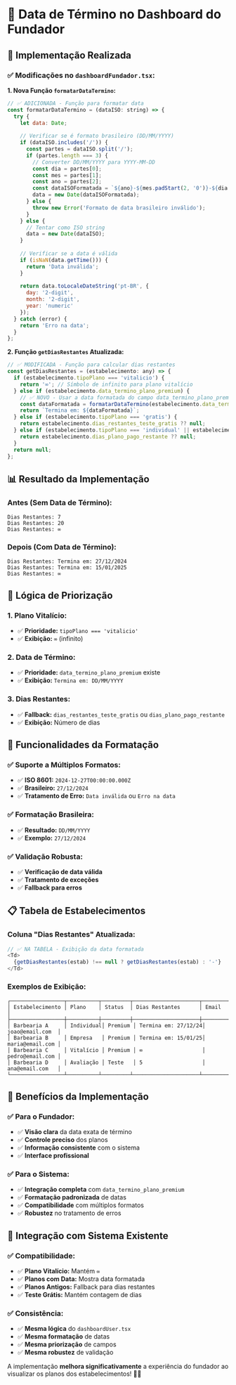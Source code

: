 # 📅 Data de Término no Dashboard do Fundador

## 🎯 Implementação Realizada

### **✅ Modificações no `dashboardFundador.tsx`:**

**1. Nova Função `formatarDataTermino`:**
```javascript
// ✅ ADICIONADA - Função para formatar data
const formatarDataTermino = (dataISO: string) => {
  try {
    let data: Date;
    
    // Verificar se é formato brasileiro (DD/MM/YYYY)
    if (dataISO.includes('/')) {
      const partes = dataISO.split('/');
      if (partes.length === 3) {
        // Converter DD/MM/YYYY para YYYY-MM-DD
        const dia = partes[0];
        const mes = partes[1];
        const ano = partes[2];
        const dataISOFormatada = `${ano}-${mes.padStart(2, '0')}-${dia.padStart(2, '0')}T00:00:00.000Z`;
        data = new Date(dataISOFormatada);
      } else {
        throw new Error('Formato de data brasileiro inválido');
      }
    } else {
      // Tentar como ISO string
      data = new Date(dataISO);
    }
    
    // Verificar se a data é válida
    if (isNaN(data.getTime())) {
      return 'Data inválida';
    }
    
    return data.toLocaleDateString('pt-BR', {
      day: '2-digit',
      month: '2-digit',
      year: 'numeric'
    });
  } catch (error) {
    return 'Erro na data';
  }
};
```

**2. Função `getDiasRestantes` Atualizada:**
```javascript
// ✅ MODIFICADA - Função para calcular dias restantes
const getDiasRestantes = (estabelecimento: any) => {
  if (estabelecimento.tipoPlano === 'vitalicio') {
    return '∞'; // Símbolo de infinito para plano vitalício
  } else if (estabelecimento.data_termino_plano_premium) {
    // ✅ NOVO - Usar a data formatada do campo data_termino_plano_premium
    const dataFormatada = formatarDataTermino(estabelecimento.data_termino_plano_premium);
    return `Termina em: ${dataFormatada}`;
  } else if (estabelecimento.tipoPlano === 'gratis') {
    return estabelecimento.dias_restantes_teste_gratis ?? null;
  } else if (estabelecimento.tipoPlano === 'individual' || estabelecimento.tipoPlano === 'empresa') {
    return estabelecimento.dias_plano_pago_restante ?? null;
  }
  return null;
};
```

## 📊 Resultado da Implementação

### **Antes (Sem Data de Término):**
```
Dias Restantes: 7
Dias Restantes: 20
Dias Restantes: ∞
```

### **Depois (Com Data de Término):**
```
Dias Restantes: Termina em: 27/12/2024
Dias Restantes: Termina em: 15/01/2025
Dias Restantes: ∞
```

## 🎯 Lógica de Priorização

### **1. Plano Vitalício:**
- ✅ **Prioridade:** `tipoPlano === 'vitalicio'`
- ✅ **Exibição:** `∞` (infinito)

### **2. Data de Término:**
- ✅ **Prioridade:** `data_termino_plano_premium` existe
- ✅ **Exibição:** `Termina em: DD/MM/YYYY`

### **3. Dias Restantes:**
- ✅ **Fallback:** `dias_restantes_teste_gratis` ou `dias_plano_pago_restante`
- ✅ **Exibição:** Número de dias

## 🔧 Funcionalidades da Formatação

### **✅ Suporte a Múltiplos Formatos:**
- ✅ **ISO 8601:** `2024-12-27T00:00:00.000Z`
- ✅ **Brasileiro:** `27/12/2024`
- ✅ **Tratamento de Erro:** `Data inválida` ou `Erro na data`

### **✅ Formatação Brasileira:**
- ✅ **Resultado:** `DD/MM/YYYY`
- ✅ **Exemplo:** `27/12/2024`

### **✅ Validação Robusta:**
- ✅ **Verificação de data válida**
- ✅ **Tratamento de exceções**
- ✅ **Fallback para erros**

## 📋 Tabela de Estabelecimentos

### **Coluna "Dias Restantes" Atualizada:**
```javascript
// ✅ NA TABELA - Exibição da data formatada
<Td>
  {getDiasRestantes(estab) !== null ? getDiasRestantes(estab) : '-'}
</Td>
```

### **Exemplos de Exibição:**
```
┌─────────────────┬──────────┬─────────┬─────────────────────┬─────────────────┐
│ Estabelecimento │ Plano    │ Status  │ Dias Restantes      │ Email           │
├─────────────────┼──────────┼─────────┼─────────────────────┼─────────────────┤
│ Barbearia A     │ Individual│ Premium │ Termina em: 27/12/24│ joao@email.com  │
│ Barbearia B     │ Empresa   │ Premium │ Termina em: 15/01/25│ maria@email.com │
│ Barbearia C     │ Vitalício │ Premium │ ∞                   │ pedro@email.com │
│ Barbearia D     │ Avaliação │ Teste   │ 5                   │ ana@email.com   │
└─────────────────┴──────────┴─────────┴─────────────────────┴─────────────────┘
```

## 🚀 Benefícios da Implementação

### **✅ Para o Fundador:**
- ✅ **Visão clara** da data exata de término
- ✅ **Controle preciso** dos planos
- ✅ **Informação consistente** com o sistema
- ✅ **Interface profissional**

### **✅ Para o Sistema:**
- ✅ **Integração completa** com `data_termino_plano_premium`
- ✅ **Formatação padronizada** de datas
- ✅ **Compatibilidade** com múltiplos formatos
- ✅ **Robustez** no tratamento de erros

## 🔄 Integração com Sistema Existente

### **✅ Compatibilidade:**
- ✅ **Plano Vitalício:** Mantém `∞`
- ✅ **Planos com Data:** Mostra data formatada
- ✅ **Planos Antigos:** Fallback para dias restantes
- ✅ **Teste Grátis:** Mantém contagem de dias

### **✅ Consistência:**
- ✅ **Mesma lógica** do `dashboardUser.tsx`
- ✅ **Mesma formatação** de datas
- ✅ **Mesma priorização** de campos
- ✅ **Mesma robustez** de validação

A implementação **melhora significativamente** a experiência do fundador ao visualizar os planos dos estabelecimentos! 🎯✨ 